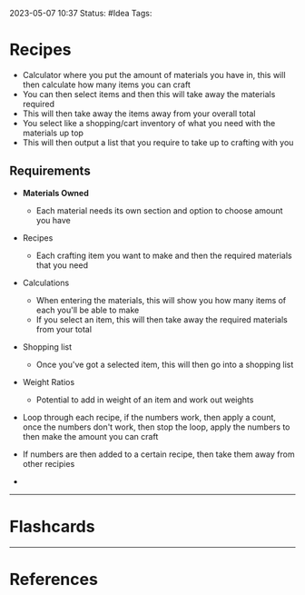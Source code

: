 2023-05-07 10:37
Status: #Idea 
Tags: 

# Recipes

* Calculator where you put the amount of materials you have in, this will then calculate how many items you can craft
* You can then select items and then this will take away the materials required
* This will then take away the items away from your overall total
* You select like a shopping/cart inventory of what you need with the materials up top
* This will then output a list that you require to take up to crafting with you

## Requirements
* **Materials Owned**
	* Each material needs its own section and option to choose amount you have
* Recipes
	* Each crafting item you want to make and then the required materials that you need
* Calculations
	* When entering the materials, this will show you how many items of each you'll be able to make
	* If you select an item, this will then take away the required materials from your total
* Shopping list
	* Once you've got a selected item, this will then go into a shopping list
* Weight Ratios
	* Potential to add in weight of an item and work out weights


* Loop through each recipe, if the numbers work, then apply a count, once the numbers don't work, then stop the loop, apply the numbers to then make the amount you can craft
* If numbers are then added to a certain recipe, then take them away from other recipies
* 

___
# Flashcards



---
# References
